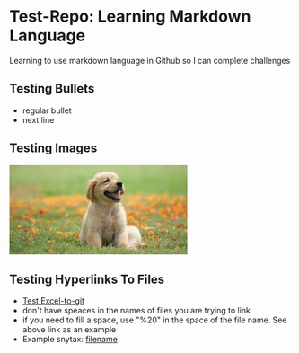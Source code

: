 # Test-Repo: Learning Markdown Language
Learning to use markdown language in Github so I can complete challenges
## Testing Bullets
* regular bullet
* next line
## Testing Images
![Puppypic](Puppypic.png)
## Testing Hyperlinks To Files
* [Test Excel-to-git](Test%20Excel-to-git.xlsx)
* don't have speaces in the names of files you are trying to link
* if you need to fill a space, use "%20" in the space of the file name. See above link as an example
* Example snytax: [filename](path/to/filename.xlxs)
